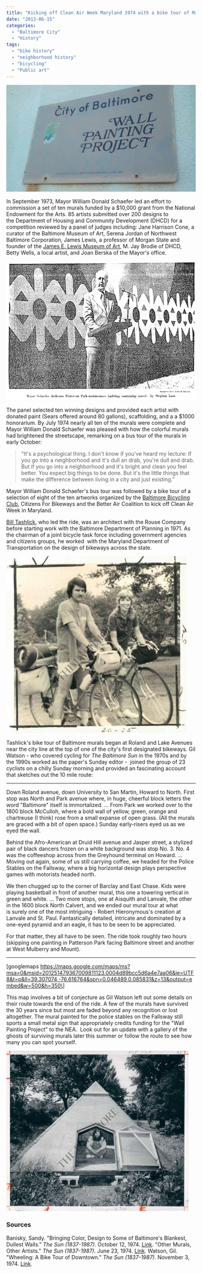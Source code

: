 ```yaml
---
title: "Kicking off Clean Air Week Maryland 1974 with a bike tour of Mayor Schaefer's Wall Painting Project"
date: "2013-06-15"
categories: 
  - "Baltimore City"
  - "History"
tags: 
  - "bike history"
  - "neighborhood history"
  - "bicycling"
  - "Public art"
---
```


!["City of Baltimore / Wall Painting Project / Project Supported by the National Endowment for the Arts in Washington, D.C. A Federal Agency"](images/baltimore-wall-painting-project.jpg)

In September 1973, Mayor William Donald Schaefer led an effort to commission a set of ten murals funded by a \$10,000 grant from the National Endowment for the Arts. 85 artists submitted over 200 designs to the Department of Housing and Community Development (DHCD) for a competition reviewed by a panel of judges including: Jane Harrison Cone, a curator of the Baltimore Museum of Art, Serena Jordan of Northwest Baltimore Corporation, James Lewis, a professor of Morgan State and founder of the [James E. Lewis Museum of Art](http://www.jelmamuseum.org/), M. Jay Brodie of DHCD, Betty Wells, a local artist, and Joan Berska of the Mayor's office.

![Mayor William Donald Schaefer dedicating the Patterson Park Mural, photograph from "Bringing color, design to some of Baltimore's blankest, dullest walls" Oct. 12, 1974.](images/schaefer_1974.jpg)

The panel selected ten winning designs and provided each artist with donated paint (Sears offered around 80 gallons), scaffolding, and a a \$1000 honorarium. By July 1974 nearly all ten of the murals were complete and Mayor William Donald Schaefer was pleased with how the colorful murals had brightened the streetscape, remarking on a bus tour of the murals in early October:

> "It's a psychological thing. I don't know if you've heard my lecture: If you go into a neighborhood and it's dull an drab, you're dull and drab. But if you go into a neighborhood and it's bright and clean you feel better. You expect big things to be done. But it's the little things that make the difference between living in a city and just existing."

Mayor William Donald Schaefer's bus tour was followed by a bike tour of a selection of eight of the ten artworks organized by the [Baltimore Bicycling Club](http://www.baltobikeclub.org/), Citizens For Bikeways and the Better Air Coalition to kick off Clean Air Week in Maryland.

[Bill Tashlick](http://articles.baltimoresun.com/2004-04-15/news/0404150040_1_bicycle-funeral-and-cremation-baltimore), who led the ride, was an architect with the Rouse Company before starting work with the Baltimore Department of Planning in 1971. As the chairman of a joint bicycle task force including government agencies and citizens groups, he worked  with the Maryland Department of Transportation on the design of bikeways across the state.

![Gil and JoJo Watson bike touring near Chesterton, Baltimore Sun Archive Photo, BQJ-750-BS](images/gilwatson.jpg)

Tashlick's bike tour of Baltimore murals began at Roland and Lake Avenues near the city line at the top of one of the city's first designated bikeways. Gil Watson - who covered cycling for *The Baltimore Sun* in the 1970s and by the 1990s worked as the paper's Sunday editor -  joined the group of 23 cyclists on a chilly Sunday morning and provided an fascinating account that sketches out the 10 mile route:

------------------------------------------------------------------------

Down Roland avenue, down University to San Martin, Howard to North. First stop was North and Park avenue where, in huge, cheerful block letters the word "Baltimore" itself is immortalized. ... From Park we worked over to the 1800 block McCulloh, where a bold wall of yellow, green, orange and chartreuse (I think) rose from a small expanse of open grass. (All the murals are graced with a bit of open space.) Sunday early-risers eyed us as we eyed the wall.

Behind the Afro-American at Druid Hill avenue and Jasper street, a stylized pair of black dancers frozen on a white background was stop No. 3. No. 4 was the coffeeshop across from the Greyhound terminal on Howard. ... Moving out again, some of us still carrying coffee, we headed for the Police Stables on the Fallsway, where a big horizontal design plays perspective games with motorists headed north.

We then chugged up to the corner of Barclay and East Chase. Kids were playing basketball in front of another mural, this one a towering vertical in green and white. ... Two more stops, one at Aisquith and Lanvale, the other in the 1600 block North Calvert, and we ended our mural tour at what is surely one of the most intriguing - Robert Hieronymous's creation at Lanvale and St. Paul. Fantastically detailed, intricate and dominated by a one-eyed pyramid and an eagle, it has to be seen to be appreciated.

For that matter, they all have to be seen. The ride took roughly two hours (skipping one painting in Patterson Park facing Baltimore street and another at West Mulberry and Mount).

------------------------------------------------------------------------

\[googlemaps https://maps.google.com/maps/ms?msa=0&msid=201251479367009811123.0004d89bcc5d6a4e7aa06&ie=UTF8&t=p&ll=39.307074,-76.616764&spn=0.046489,0.085831&z=13&output=embed&w=500&h=350\]

This map involves a bit of conjecture as Gil Watson left out some details on their route towards the end of the ride. A few of the murals have survived the 30 years since but most are faded beyond any recognition or lost altogether. The mural painted for the police stables on the Fallsway still sports a small metal sign that appropriately credits funding for the "Wall Painting Project" to the NEA.  Look out for an update with a gallery of the ghosts of surviving murals later this summer or follow the route to see how many you can spot yourself.

![Robert Hieronimus meditating in his backyard pyramid, 1974, Baltimore Sun Archive Photo, BHH-896-BS](images/roberth.jpg)

### **Sources**

Banisky, Sandy. "Bringing Color, Design to Some of Baltimore's Blankest, Dullest Walls." *The Sun (1837-1987)*. October 12, 1974. [Link](http://search.proquest.com/hnpbaltimoresun/docview/538786973/abstract/13CFE3D829051E476BD/9?accountid=10750). "Other Murals, Other Artists." *The Sun (1837-1987)*. June 23, 1974. [Link](http://search.proquest.com/hnpbaltimoresun/docview/539029515/abstract/13CFE13C5ED3EC21243/1?accountid=10750). Watson, Gil. "Wheeling: A Bike Tour of Downtown." *The Sun (1837-1987)*. November 3, 1974. [Link](http://search.proquest.com/hnpbaltimoresun/docview/538756277/abstract/13CFDFAF27711A10C0A/25?accountid=10750).
